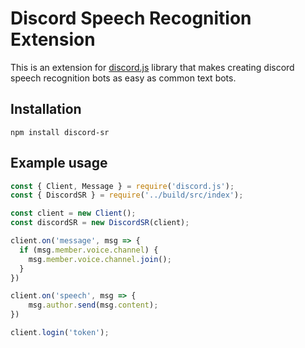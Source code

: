 # Discord Speech Recognition Extension

This is an extension for [discord.js](https://discord.js.org) library that makes creating discord speech recognition bots as easy as common text bots.

## Installation

`npm install discord-sr`

## Example usage

```javascript
const { Client, Message } = require('discord.js');
const { DiscordSR } = require('../build/src/index');

const client = new Client();
const discordSR = new DiscordSR(client);

client.on('message', msg => {
  if (msg.member.voice.channel) {
    msg.member.voice.channel.join();
  }
})

client.on('speech', msg => {
    msg.author.send(msg.content);
})

client.login('token');
```

